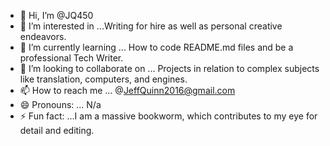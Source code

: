 - 👋 Hi, I’m @JQ450
- 👀 I’m interested in ...Writing for hire as well as personal creative endeavors.
- 🌱 I’m currently learning ... How to code README.md files and be a professional Tech Writer.
- 💞️ I’m looking to collaborate on ... Projects in relation to complex subjects like translation, computers, and engines.
- 📫 How to reach me ... @JeffQuinn2016@gmail.com
- 😄 Pronouns: ... N/a
- ⚡ Fun fact: ...I am a massive bookworm, which contributes to my eye for detail and editing.

<!---
JQ450/JQ450 is a ✨ special ✨ repository because its `README.md` (this file) appears on your GitHub profile.
You can click the Preview link to take a look at your changes.
--->
